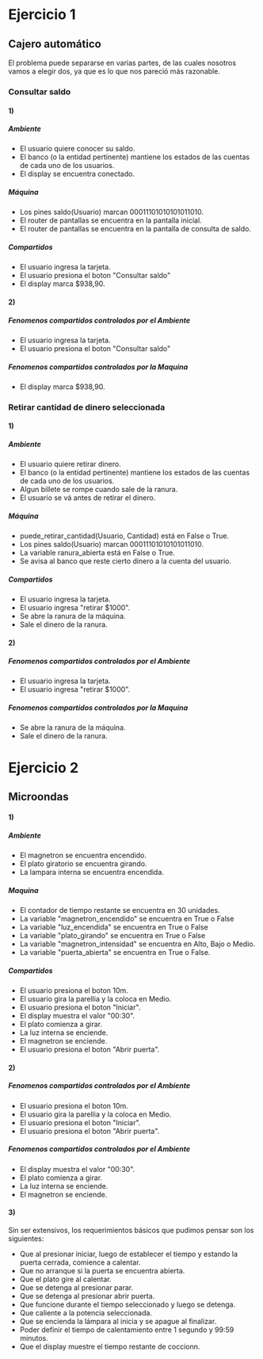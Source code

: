 # Ejercicio 1

## Cajero automático

El problema puede separarse en varias partes, de las cuales nosotros vamos a elegir dos, ya que es lo que nos pareció más razonable.


### Consultar saldo
#### 1)
##### Ambiente

* El usuario quiere conocer su saldo.
* El banco (o la entidad pertinente) mantiene los estados de las cuentas de cada uno de los usuarios.
* El display se encuentra conectado.

##### Máquina

* Los pines saldo(Usuario) marcan 00011101010101011010.
* El router de pantallas se encuentra en la pantalla inicial.
* El router de pantallas se encuentra en la pantalla de consulta de saldo.

##### Compartidos

* El usuario ingresa la tarjeta.
* El usuario presiona el boton "Consultar saldo"
* El display marca $938,90.

#### 2)

##### Fenomenos compartidos controlados por el Ambiente

* El usuario ingresa la tarjeta.
* El usuario presiona el boton "Consultar saldo"

##### Fenomenos compartidos controlados por la Maquina

* El display marca $938,90.

### Retirar cantidad de dinero seleccionada
#### 1)
##### Ambiente

* El usuario quiere retirar dinero.
* El banco (o la entidad pertinente) mantiene los estados de las cuentas de cada uno de los usuarios.
* Algun billete se rompe cuando sale de la ranura.
* El usuario se vá antes de retirar el dinero.

##### Máquina

* puede_retirar_cantidad(Usuario, Cantidad) está en False o True.
* Los pines saldo(Usuario) marcan 00011101010101011010.
* La variable ranura_abierta está en False o True.
* Se avisa al banco que reste cierto dinero a la cuenta del usuario.


##### Compartidos

* El usuario ingresa la tarjeta.
* El usuario ingresa "retirar $1000".
* Se abre la ranura de la máquina.
* Sale el dinero de la ranura.

#### 2)

##### Fenomenos compartidos controlados por el Ambiente

* El usuario ingresa la tarjeta.
* El usuario ingresa "retirar $1000".

##### Fenomenos compartidos controlados por la Maquina

* Se abre la ranura de la máquina.
* Sale el dinero de la ranura.


# Ejercicio 2

## Microondas

#### 1)

##### Ambiente

* El magnetron se encuentra encendido.
* El plato giratorio se encuentra girando.
* La lampara interna se encuentra encendida.

##### Maquina

* El contador de tiempo restante se encuentra en 30 unidades.
* La variable "magnetron_encendido" se encuentra en True o False
* La variable "luz_encendida" se encuentra en True o False
* La variable "plato_girando" se encuentra en True o False
* La variable "magnetron_intensidad" se encuentra en Alto, Bajo o Medio.
* La variable "puerta_abierta" se encuentra en True o False.

##### Compartidos

* El usuario presiona el boton 10m.
* El usuario gira la parellia y la coloca en Medio.
* El usuario presiona el boton "Iniciar".
* El display muestra el valor "00:30".
* El plato comienza a girar.
* La luz interna se enciende.
* El magnetron se enciende.
* El usuario presiona el boton "Abrir puerta".


#### 2)

##### Fenomenos compartidos controlados por el Ambiente

* El usuario presiona el boton 10m.
* El usuario gira la parellia y la coloca en Medio.
* El usuario presiona el boton "Iniciar".
* El usuario presiona el boton "Abrir puerta".

##### Fenomenos compartidos controlados por el Ambiente

* El display muestra el valor "00:30".
* El plato comienza a girar.
* La luz interna se enciende.
* El magnetron se enciende.


#### 3)

Sin ser extensivos, los requerimientos básicos que pudimos pensar son los siguientes:

* Que al presionar iniciar, luego de establecer el tiempo y estando la puerta cerrada, comience a calentar.
* Que no arranque si la puerta se encuentra abierta.
* Que el plato gire al calentar.
* Que se detenga al presionar parar.
* Que se detenga al presionar abrir puerta.
* Que funcione durante el tiempo seleccionado y luego se detenga.
* Que caliente a la potencia seleccionada.
* Que se encienda la lámpara al inicia y se apague al finalizar.
* Poder definir el tiempo de calentamiento entre 1 segundo y 99:59 minutos.
* Que el display muestre el tiempo restante de coccionn.
